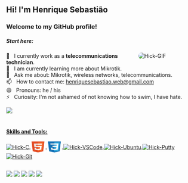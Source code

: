 ## Hi! I'm Henrique Sebastião
<!--<div>
  <img align="right" alt="Hick-GIF" width="150" style="border-radius:50px" src="https://acegif.com/wp-content/uploads/cat-typing-12.gif">
</div>-->
<h3>Welcome to my GitHub profile!</h3>

##### Start here:
<div>
  <img align="right" alt="Hick-GIF" width="150" style="border-radius:50px" src="https://acegif.com/wp-content/uploads/cat-typing-12.gif">
</div>

🔭 &#160; I currently work as a <b>telecommunications technician</b>. <br>
📖 &#160; I am currently learning more about Mikrotik. <br>
💬 &#160; Ask me about: Mikrotik, wireless networks, telecommunications. <br>
📫 &#160; How to contact me: henriquesebastiao.web@gmail.com <br>
😄 &#160; Pronouns: he / his <br>
⚡ &#160; Curiosity: I'm not ashamed of not knowing how to swim, I have hate. <br>

<div>
  <a href="https://github.com/hickhs">
  <img height="180em" src="https://github-readme-stats.vercel.app/api?username=hickhs&show_icons=true&theme=github_dark&include_all_commits=true&count_private=true">
  <!--<img height="180em" src="https://github-readme-stats.vercel.app/api/top-langs/?username=hickhs&layout=compact&langs_count=7&theme=github_dark"/></a>
</div>-->
 
<div style="display: inline_block"><br>
  <h4>Skills and Tools:</h4>
  <img align="center" alt="Hick-C" height="30" width="40" src = "https://cdn.jsdelivr.net/gh/devicons/devicon/icons/c/c-original.svg">
  <img align="center" alt="Hick-HTML" height="30" width="40" src="https://raw.githubusercontent.com/devicons/devicon/master/icons/html5/html5-original.svg">
  <img align="center" alt="Hick-CSS" height="30" width="40" src="https://raw.githubusercontent.com/devicons/devicon/master/icons/css3/css3-original.svg">
  <img align="center" alt="Hick-VSCode" height="30" width="40" src = "https://cdn.jsdelivr.net/gh/devicons/devicon/icons/vscode/vscode-original.svg">
  <img align="center" alt="Hick-Ubuntu" height="30" width="40" src = "https://cdn.jsdelivr.net/gh/devicons/devicon/icons/ubuntu/ubuntu-plain.svg">
  <img align="center" alt="Hick-Putty" height="30" width="40" src = "https://cdn.jsdelivr.net/gh/devicons/devicon/icons/putty/putty-original.svg">
  <img align="center" alt="Hick-Git" height="30" width="40" src = "https://cdn.jsdelivr.net/gh/devicons/devicon/icons/git/git-original.svg">
  <!--<img align="center" alt="Hick-TypeScript" height="30" width="40" src = "https://cdn.jsdelivr.net/gh/devicons/devicon/icons/typescript/typescript-original.svg">
  <img align="center" alt="Hick-Python" height="30" width="40" src = "https://cdn.jsdelivr.net/gh/devicons/devicon/icons/python/python-original.svg">
  <img align="center" alt="Hick-JavaScript" height="30" width="40" src = "https://cdn.jsdelivr.net/gh/devicons/devicon/icons/javascript/javascript-original.svg">
  <img align="center" alt="Hick-CSharp" height="30" width="40" src = "https://cdn.jsdelivr.net/gh/devicons/devicon/icons/csharp/csharp-original.svg">-->
</div>

  ##
  
  <div>
    <a href="https://www.instagram.com/hick.hs/" target="_blank"><img src="https://img.shields.io/badge/-Instagram-%23E4405F?style=for-the-badge&logo=instagram&logoColor=white" target="_blank"></a>
    <a href="https://twitter.com/hick_hs" target="_blank"><img src="https://img.shields.io/badge/Twitter-1DA1F2?style=for-the-badge&logo=twitter&logoColor=white" target="_blank"></a>
    <a href="https://www.reddit.com/user/hick_hs" target="_blank"><img src="https://img.shields.io/badge/Reddit-FF4500?style=for-the-badge&logo=reddit&logoColor=white" target="_blank"></a>
    <a href = "mailto:henriquesebastiao.web@gmail.com"><img src="https://img.shields.io/badge/Gmail-D14836?style=for-the-badge&logo=gmail&logoColor=white" target="_blank"></a>
    <a href="https://www.linkedin.com/in/henrique-sebasti%C3%A3o-b7a39821a/" target="_blank"><img src="https://img.shields.io/badge/-LinkedIn-%230077B5?style=for-the-badge&logo=linkedin&logoColor=white" target="_blank"></a>
  </div>
